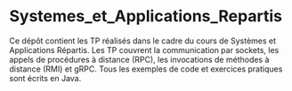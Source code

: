 # Systemes_et_Applications_Repartis
Ce dépôt contient les TP réalisés dans le cadre du cours de Systèmes et Applications Répartis. Les TP couvrent la communication par sockets, les appels de procédures à distance (RPC), les invocations de méthodes à distance (RMI) et gRPC. Tous les exemples de code et exercices pratiques sont écrits en Java.
